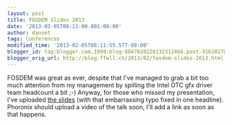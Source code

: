 ```yaml
---
layout: post
title: FOSDEM Slides 2013
date: '2013-02-05T08:11:00.001-08:00'
author: danvet
tags: Conferences
modified_time: '2013-02-05T08:11:55.577-08:00'
blogger_id: tag:blogger.com,1999:blog-8047628228132312466.post-3162827050799783312
blogger_orig_url: http://blog.ffwll.ch/2013/02/fosdem-slides-2013.html
---
```


FOSDEM was great as ever, despite that I've managed to grab a bit too much
attention from my management by spilling the Intel OTC gfx driver team headcount
a bit ;-) Anyway, for those who missed my presentation, I've uploaded [the
slides](/slides/fosdem-2013.odp)
(with that embarrassing typo fixed in one headline). Phoronix should upload a
video of the talk soon, I'll add a link as soon as that happens.
